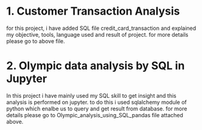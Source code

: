 # 1. Customer Transaction Analysis

for this project, i have added SQL file credit_card_transaction and explained my objective, tools, language used and result of project. for more details please go to above file. 




# 2. Olympic data analysis by SQL in Jupyter

In this project i have mainly used my SQL skill to get insight and this analysis is performed on jupyter. to do this i used sqlalchemy module of python which enalbe us to query and get result from database. 
for more details please go to Olympic_analysis_using_SQL_pandas file attached above. 


